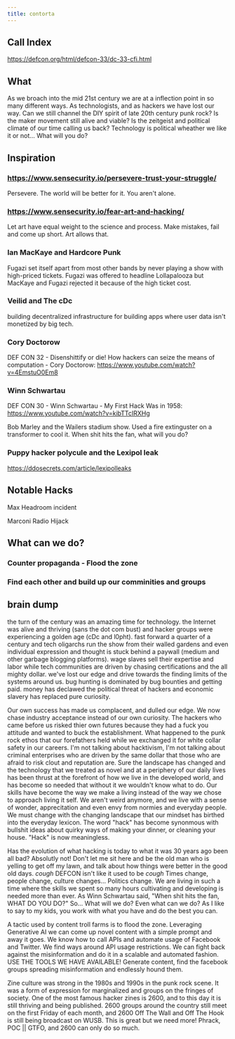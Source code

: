 ```yaml
---
title: contorta
---
```


## Call Index

<https://defcon.org/html/defcon-33/dc-33-cfi.html>

## What

As we broach into the mid 21st century we are at a inflection point in so many different ways. As technologists, and as hackers we have lost our way. Can we still channel the DIY spirit of late 20th century punk rock? Is the maker movement still alive and viable? Is the zeitgeist and political climate of our time calling us back? Technology is political wheather we like it or not... What will you do?

## Inspiration

### <https://www.sensecurity.io/persevere-trust-your-struggle/>

Persevere. The world will be better for it. You aren't alone.

### <https://www.sensecurity.io/fear-art-and-hacking/>

Let art have equal weight to the science and process. Make mistakes, fail and come up short. Art allows that.

### Ian MacKaye and Hardcore Punk

Fugazi set itself apart from most other bands by never playing a show with high-priced tickets. Fugazi was offered to headline Lollapalooza but MacKaye and Fugazi rejected it because of the high ticket cost.

### Veilid and The cDc

building decentralized infrastructure for building apps where user data isn't monetized by big tech.

### Cory Doctorow

DEF CON 32 - Disenshittify or die! How hackers can seize the means of computation - Cory Doctorow: <https://www.youtube.com/watch?v=4EmstuO0Em8>

### Winn Schwartau

DEF CON 30 - Winn Schwartau - My First Hack Was in 1958: <https://www.youtube.com/watch?v=kibTTcIRXHg>

Bob Marley and the Wailers stadium show. Used a fire extinguster on a transformer to cool it. When shit hits the fan, what will you do?

### Puppy hacker polycule and the Lexipol leak

<https://ddosecrets.com/article/lexipolleaks>

## Notable Hacks

Max Headroom incident

Marconi Radio Hijack

## What can we do?

### Counter propaganda - Flood the zone

### Find each other and build up our comminities and groups

## brain dump

the turn of the century was an amazing time for technology. the Internet was alive and thriving (sans the dot com bust) and hacker groups were experiencing a golden age (cDc and l0pht). fast forward a quarter of a century and tech oligarchs run the show from their walled gardens and even individual expression and thought is stuck behind a paywall (medium and other garbage blogging platforms). wage slaves sell their expertise and labor while tech communities are driven by chasing certifications and the all mighty dollar. we've lost our edge and drive towards the finding limits of the systems around us. bug hunting is dominated by bug bounties and getting paid. money has declawed the political threat of hackers and economic slavery has replaced pure curiosity.

Our own success has made us complacent, and dulled our edge. We now chase industry acceptance instead of our own curiosity. The hackers who came before us risked thier own futures because they had a fuck you attitude and wanted to buck the establishment. What happened to the punk rock ethos that our forefathers held while we exchanged it for white collar safety in our careers. I'm not talking about hacktivism, I'm not talking about criminal enterprises who are driven by the same dollar that those who are afraid to risk clout and reputation are. Sure the landscape has changed and the technology that we treated as novel and at a periphery of our daily lives has been thrust at the forefront of how we live in the developed world, and has become so needed that without it we wouldn't know what to do. Our skills have become the way we make a living instead of the way we chose to approach living it self. We aren't weird anymore, and we live with a sense of wonder, apprecitation and even envy from normies and everyday people. We must change with the changing landscape that our mindset has birthed into the everyday lexicon. The word "hack" has become synonmous with bullshit ideas about quirky ways of making your dinner, or cleaning your house. "Hack" is now meaningless.

Has the evolution of what hacking is today to what it was 30 years ago been all bad? Absolutly not! Don't let me sit here and be the old man who is yelling to get off my lawn, and talk about how things were better in the good old days. *cough* DEFCON isn't like it used to be *cough* Times change, people change, culture changes... Politics change. We are living in such a time where the skills we spent so many hours cultivating and developing is needed more than ever. As Winn Schwartau said, "When shit hits the fan, WHAT DO YOU DO?" So... What will we do? Even what can we do? As I like to say to my kids, you work with what you have and do the best you can.

A tactic used by content troll farms is to flood the zone. Leveraging Generative AI we can come up novel content with a simple prompt and away it goes. We know how to call APIs and automate usage of Facebook and Twitter. We find ways around API usage restrictions. We can fight back against the misinformation and do it in a scalable and automated fashion. USE THE TOOLS WE HAVE AVAILABLE! Generate content, find the facebook groups spreading misinformation and endlessly hound them.

Zine culture was strong in the 1980s and 1990s in the punk rock scene. It was a form of expression for marginalized and groups on the fringes of society. One of the most famous hacker zines is 2600, and to this day it is still thriving and being published. 2600 groups around the country still meet on the first Friday of each month, and 2600 Off The Wall and Off The Hook is still being broadcast on WUSB. This is great but we need more! Phrack, POC || GTFO, and 2600 can only do so much.
